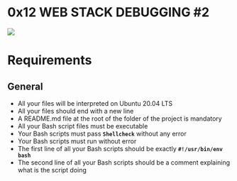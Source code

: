 # 0x12 WEB STACK DEBUGGING #2

![](https://s3.amazonaws.com/intranet-projects-files/holbertonschool-sysadmin_devops/287/99littlebugsinthecode-holberton.jpg)

# Requirements
## General
* All your files will be interpreted on Ubuntu 20.04 LTS
* All your files should end with a new line
* A README.md file at the root of the folder of the project is mandatory
* All your Bash script files must be executable
* Your Bash scripts must pass **`Shellcheck`** without any error
* Your Bash scripts must run without error
* The first line of all your Bash scripts should be exactly **`#!/usr/bin/env bash`**
* The second line of all your Bash scripts should be a comment explaining what is the script doing

